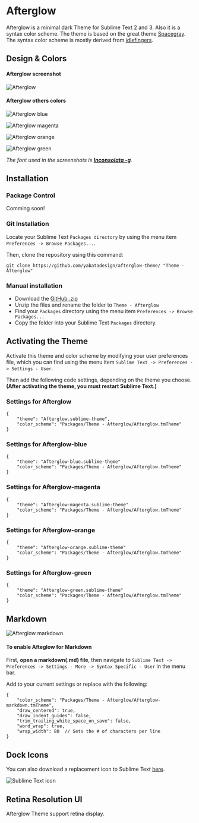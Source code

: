 # Afterglow

Afterglow is a minimal dark Theme for Sublime Text 2 and 3. Also it is a syntax color scheme. The theme is based on the great theme [Spacegray](https://github.com/kkga/spacegray). The syntax color scheme is mostly derived from [idlefingers](http://idlefingers.co.uk/).


## Design & Colors

#### Afterglow screenshot

![Afterglow](Screenshots/Afterglow-default.png)

#### Afterglow others colors

![Afterglow blue](Screenshots/Afterglow-blue.png)

![Afterglow magenta](Screenshots/Afterglow-magenta.png)

![Afterglow orange](Screenshots/Afterglow-orange.png)

![Afterglow green](Screenshots/Afterglow-green.png)

*The font used in the screenshots is [__Inconsolata -g__](http://leonardo-m.livejournal.com/77079.html).*


## Installation

### Package Control

Comming soon!

### Git Installation

Locate your Sublime Text `Packages directory` by using the menu item `Preferences -> Browse Packages...`.

Then, clone the repository using this command:

    git clone https://github.com/yabatadesign/afterglow-theme/ "Theme - Afterglow"


### Manual installation

* Download the [GitHub .zip](https://github.com/yabatadesign/Afterglow-theme/archive/master.zip)
* Unzip the files and rename the folder to `Theme - Afterglow`
* Find your `Packages` directory using the menu item  `Preferences -> Browse Packages...`
* Copy the folder into your Sublime Text `Packages` directory.


## Activating the Theme

Activate this theme and color scheme by modifying your user preferences file, which you can find using the menu item `Sublime Text -> Preferences -> Settings - User`.

Then add the following code settings, depending on the theme you choose. **(After activating the theme, you must restart Sublime Text.)**

### Settings for Afterglow

    {
        "theme": "Afterglow.sublime-theme",
        "color_scheme": "Packages/Theme - Afterglow/Afterglow.tmTheme"
    }

### Settings for Afterglow-blue

    {
        "theme": "Afterglow-blue.sublime-theme"
        "color_scheme": "Packages/Theme - Afterglow/Afterglow.tmTheme"
    }

### Settings for Afterglow-magenta

    {
        "theme": "Afterglow-magenta.sublime-theme"
        "color_scheme": "Packages/Theme - Afterglow/Afterglow.tmTheme"
    }

### Settings for Afterglow-orange

    {
        "theme": "Afterglow-orange.sublime-theme"
        "color_scheme": "Packages/Theme - Afterglow/Afterglow.tmTheme"
    }

### Settings for Afterglow-green

    {
        "theme": "Afterglow-green.sublime-theme"
        "color_scheme": "Packages/Theme - Afterglow/Afterglow.tmTheme"
    }


## Markdown

![Afterglow markdown](Screenshots/Afterglow-markdown.png)

#### To enable Afteglow for Markdown

First, **open a markdown(.md) file**, then navigate to `Sublime Text -> Preferences -> Settings - More -> Syntax Specific - User` in the menu bar.

Add to your current settings or replace with the following:

    {
        "color_scheme": "Packages/Theme - Afterglow/Afterglow-markdown.tmTheme",
        "draw_centered": true,
        "draw_indent_guides": false,
        "trim_trailing_white_space_on_save": false,
        "word_wrap": true,
        "wrap_width": 80  // Sets the # of characters per line
    }


## Dock Icons

You can also download a replacement icon to Sublime Text [here](https://github.com/YabataDesign/sublime-text-icon).

![Sublime Text icon](https://raw.githubusercontent.com/YabataDesign/sublime-text-icon/master/Sublime_text_256x256x32.png)


## Retina Resolution UI

Afterglow Theme support retina display.
